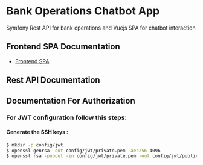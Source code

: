 # Bank Operations Chatbot App
Symfony Rest API for bank operations and Vuejs SPA for chatbot interaction 

## Frontend SPA Documentation
- [Frontend SPA](front/chatbot/README.md)

## Rest API Documentation 


## Documentation For Authorization

### For JWT configuration follow this steps:

#### Generate the SSH keys :

``` bash
$ mkdir -p config/jwt
$ openssl genrsa -out config/jwt/private.pem -aes256 4096
$ openssl rsa -pubout -in config/jwt/private.pem -out config/jwt/public.pem
```
